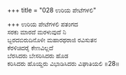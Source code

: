 +++
title = "028 ಉರಿಯ ಪೇಟೆಗಳಲಿ"

+++
ಉರಿಯ ಪೇಟೆಗಳಲಿ ಪತಂಗದ  
ಸರಕು ಮಾರದೆ ಮರಳುವುದೆ ನಿ  
ಬ್ಬರದಬಿರುದಿನೊಳೀ ಮಹಾರಥರಾಜಿ ರವಿಸುತನ  
ಕೆರಳಿಚಿದರೈ ಕೇಣವಿಲ್ಲದೆ  
ಬೆರಸಿದರು ಬೇಸರಿಸಿದರು ಹೊಡ  
ಕರಿಸಿದರು ಹೊಯ್ದರು ವಿಭಾಡಿಸಿದರು ವಿಘಾತಿಯಲಿ      ॥28॥